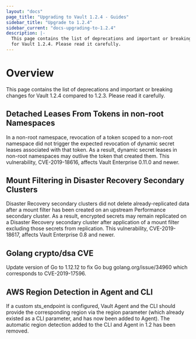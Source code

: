```yaml
---
layout: "docs"
page_title: "Upgrading to Vault 1.2.4 - Guides"
sidebar_title: "Upgrade to 1.2.4"
sidebar_current: "docs-upgrading-to-1.2.4"
description: |-
  This page contains the list of deprecations and important or breaking changes
  for Vault 1.2.4. Please read it carefully.
---
```


# Overview

This page contains the list of deprecations and important or breaking changes
for Vault 1.2.4 compared to 1.2.3. Please read it carefully.

## Detached Leases From Tokens in non-root Namespaces

In a non-root namespace, revocation of a token scoped to a non-root namespace
did not trigger the expected revocation of dynamic secret leases associated with
that token. As a result, dynamic secret leases in non-root namespaces may
outlive the token that created them. This vulnerability, CVE-2019-18616, affects
Vault Enterprise 0.11.0 and newer.

## Mount Filtering in Disaster Recovery Secondary Clusters

Disaster Recovery secondary clusters did not delete already-replicated data
after a mount filter has been created on an upstream Performance secondary
cluster. As a result, encrypted secrets may remain replicated on a Disaster
Recovery secondary cluster after application of a mount filter excluding those
secrets from replication. This vulnerability, CVE-2019-18617, affects Vault
Enterprise 0.8 and newer.

## Golang crypto/dsa CVE

Update version of Go to 1.12.12 to fix Go bug golang.org/issue/34960 which
corresponds to CVE-2019-17596.

## AWS Region Detection in Agent and CLI

If a custom sts_endpoint is configured, Vault Agent and the CLI should provide
the corresponding region via the region parameter (which already existed as a
CLI parameter, and has now been added to Agent). The automatic region detection
added to the CLI and Agent in 1.2 has been removed.

